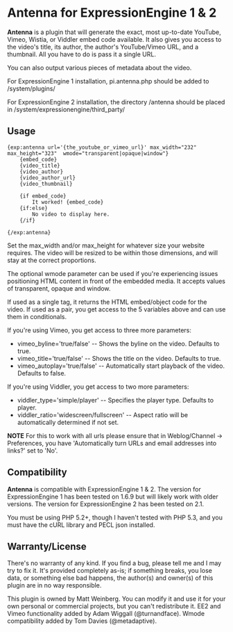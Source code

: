 Antenna for ExpressionEngine 1 & 2
========

**Antenna** is a plugin that will generate the exact, most up-to-date YouTube, Vimeo, Wistia, or Viddler embed code available. It also gives you access to the video's title, its author, the author's YouTube/Vimeo URL, and a thumbnail. All you have to do is pass it a single URL. 

You can also output various pieces of metadata about the video.

For ExpressionEngine 1 installation, pi.antenna.php should be added to /system/plugins/

For ExpressionEngine 2 installation, the directory /antenna should be placed in /system/expressionengine/third_party/

Usage
-------

	{exp:antenna url='{the_youtube_or_vimeo_url}' max_width="232" max_height="323"  wmode="transparent|opaque|window"}
	    {embed_code}
	    {video_title}
	    {video_author}
	    {video_author_url}
	    {video_thumbnail}

	    {if embed_code}
	        It worked! {embed_code}
	    {if:else}
	        No video to display here.
	    {/if}

	{/exp:antenna}


Set the max\_width and/or max\_height for whatever size your website requires. The video will be resized to be within those dimensions, and will stay at the correct proportions.

The optional wmode parameter can be used if you're experiencing issues positioning HTML content in front of the embedded media. It accepts values of transparent, opaque and window.

If used as a single tag, it returns the HTML embed/object code for the video. If used as a pair, you get access to the 5 variables above and can use them in conditionals.

If you're using Vimeo, you get access to three more parameters:

- vimeo_byline='true/false' -- Shows the byline on the video. Defaults to true.
- vimeo_title='true/false' -- Shows the title on the video. Defaults to true.
- vimeo_autoplay='true/false' -- Automatically start playback of the video. Defaults to false.

If you're using Viddler, you get access to two more parameters:

- viddler_type='simple/player' -- Specifies the player type. Defaults to player.
- viddler_ratio='widescreen/fullscreen' -- Aspect ratio will be automatically determined if not set.

**NOTE** For this to work with all urls please ensure that in Weblog/Channel -> Preferences, you have 'Automatically turn URLs and email addresses into links?' set to 'No'. 

Compatibility
-------

**Antenna** is compatible with ExpressionEngine 1 & 2. The version for ExpressionEngine 1 has been tested on 1.6.9 but will likely work with older versions. The version for ExpressionEngine 2 has been tested on 2.1.

You must be using PHP 5.2+, though I haven't tested with PHP 5.3, and you must have the cURL library and PECL json installed.

Warranty/License
-------

There's no warranty of any kind. If you find a bug, please tell me and I may try to fix it. It's provided completely as-is; if something breaks, you lose data, or something else bad happens, the author(s) and owner(s) of this plugin are in no way responsible.

This plugin is owned by Matt Weinberg. You can modify it and use it for your own personal or commercial projects, but you can't redistribute it. EE2 and Vimeo functionality added by Adam Wiggall (@turnandface). Wmode compatibility added by Tom Davies (@metadaptive).
